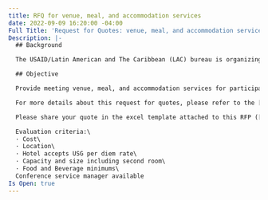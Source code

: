 ```yaml
---
title: RFQ for venue, meal, and accommodation services
date: 2022-09-09 16:20:00 -04:00
Full Title: 'Request for Quotes: venue, meal, and accommodation services'
Description: |-
  ## Background

  The USAID/Latin American and The Caribbean (LAC) bureau is organizing a five-day workshop that will bring together the Education and Youth sector staff from around the continent. With the goal of fostering professional development, dialogue, relationship building and resource/evidence sharing.

  ## Objective

  Provide meeting venue, meal, and accommodation services for participants of the USAID LAC Regional Education Workshop that will be held in Washington, DC downtown area. First option date is from April 30 to May 5, 2023. Other close dates to this week may also be considered.

  For more details about this request for quotes, please refer to the [terms of reference](https://devtechsys.com/uploads/RFQ-DevTech_LACREW_rev2.pdf).

  Please share your quote in the excel template attached to this RFP ([Annex A, purchase requisition](https://devtechsys.com/uploads/Annex%20A-Purchase%20requisition.xlsx)) to [CParedes@devtechsys.com](mailto:CParedes@devtechsys.com) no later than **September 23, 2022.**

  Evaluation criteria:\
  · Cost\
  · Location\
  · Hotel accepts USG per diem rate\
  · Capacity and size including second room\
  · Food and Beverage minimums\
  Conference service manager available
Is Open: true
---
```


